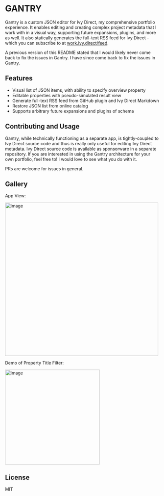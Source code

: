 # GANTRY

Gantry is a custom JSON editor for Ivy Direct, my comprehensive portfolio experience. It enables editing and creating complex project metadata that I work with in a visual way, supporting future expansions, plugins, and more as well. It also statically generates the full-text RSS feed for Ivy Direct - which you can subscribe to at [work.ivy.direct/feed](https://work.ivy.direct/feed).

A previous version of this README stated that I would likely never come back to fix the issues in Gantry. I have since come back to fix the issues in Gantry.

## Features
- Visual list of JSON items, with ability to specify overview property
- Editable properties with pseudo-simulated result view
- Generate full-text RSS feed from GitHub plugin and Ivy Direct Markdown
- Restore JSON list from online catalog
- Supports arbitrary future expansions and plugins of schema

## Contributing and Usage

Gantry, while technically functioning as a separate app, is tightly-coupled to Ivy Direct source code and thus is really only useful for editing Ivy Direct metadata. Ivy Direct source code is available as sponsorware in a separate repository. If you are interested in using the Gantry architecture for your own portfolio, feel free to! I would love to see what you do with it.

PRs are welcome for issues in general.

## Gallery

App View:

<img width="500" alt="image" src="https://user-images.githubusercontent.com/35588499/173224279-afde821b-1258-4554-a9b3-a4390d9c2014.png">

Demo of Property Title Filter:

<img width="309" alt="image" src="https://user-images.githubusercontent.com/35588499/173224297-4f34b0c7-ebc6-4038-9f57-64f667a33ba8.png">


## License
MIT
